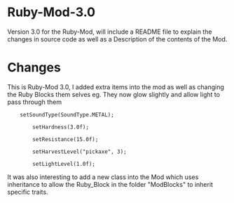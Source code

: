 # Ruby-Mod-3.0
Version 3.0 for the Ruby-Mod, will include a README file to explain the changes in source code as well as a Description of the contents of the Mod.

# Changes
This is Ruby-Mod 3.0, I added extra items into the mod as well as changing the Ruby Blocks them selves eg. They now glow 
slightly and allow light to pass through them

```
    setSoundType(SoundType.METAL);
    
		setHardness(3.0f);
		
		setResistance(15.0f);
		
		setHarvestLevel("pickaxe", 3);
		
		setLightLevel(1.0f);
```

It was also interesting to add a new class into the Mod which uses inheritance to allow the Ruby_Block in the folder "ModBlocks" to
inherit specific traits.

